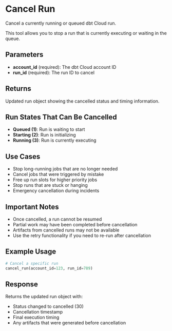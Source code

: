 # Cancel Run

Cancel a currently running or queued dbt Cloud run.

This tool allows you to stop a run that is currently executing or waiting in the queue.

## Parameters

- **account_id** (required): The dbt Cloud account ID
- **run_id** (required): The run ID to cancel

## Returns

Updated run object showing the cancelled status and timing information.

## Run States That Can Be Cancelled

- **Queued (1)**: Run is waiting to start
- **Starting (2)**: Run is initializing
- **Running (3)**: Run is currently executing

## Use Cases

- Stop long-running jobs that are no longer needed
- Cancel jobs that were triggered by mistake
- Free up run slots for higher priority jobs
- Stop runs that are stuck or hanging
- Emergency cancellation during incidents

## Important Notes

- Once cancelled, a run cannot be resumed
- Partial work may have been completed before cancellation
- Artifacts from cancelled runs may not be available
- Use the retry functionality if you need to re-run after cancellation

## Example Usage

```python
# Cancel a specific run
cancel_run(account_id=123, run_id=789)
```

## Response

Returns the updated run object with:
- Status changed to cancelled (30)
- Cancellation timestamp
- Final execution timing
- Any artifacts that were generated before cancellation
